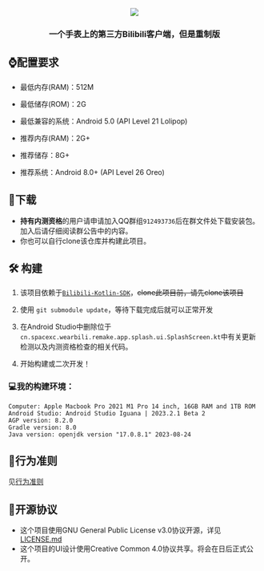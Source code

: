 <p align="center">
    <img src="https://repository-images.githubusercontent.com/625249285/2494a768-0911-4380-98a4-a3395c0e637f">
</p>


<h3 align="center">一个手表上的第三方Bilibili客户端，但是重制版</center>

## :watch:配置要求

- 最低内存(RAM)：512M
- 最低储存(ROM)：2G
- 最低兼容的系统：Android 5.0 (API Level 21 Lolipop)



- 推荐内存(RAM)：2G+
- 推荐储存：8G+
- 推荐系统：Android 8.0+ (API Level 26 Oreo)



## :rocket:下载

- **持有内测资格**的用户请申请加入QQ群组`912493736`后在群文件处下载安装包。加入后请仔细阅读群公告中的内容。
- 你也可以自行clone该仓库并构建此项目。



##  :hammer_and_wrench: 构建

1. 该项目依赖于[`Bilibili-Kotlin-SDK`](https://github.com/SpaceXC/Bilibili-Kotlin-SDK)，~~clone此项目前，请先clone该项目~~

2. 使用 `git submodule update`，等待下载完成后就可以正常开发

3. 在Android Studio中删除位于`cn.spacexc.wearbili.remake.app.splash.ui.SplashScreen.kt`中有关更新检测以及内测资格检查的相关代码。
4. 开始构建或二次开发！

### :computer:我的构建环境：

```
Computer: Apple Macbook Pro 2021 M1 Pro 14 inch, 16GB RAM and 1TB ROM
Android Studio: Android Studio Iguana | 2023.2.1 Beta 2
AGP version: 8.2.0
Gradle version: 8.0
Java version: openjdk version "17.0.8.1" 2023-08-24
```

## :book:行为准则

见[行为准则](https://github.com/SpaceXC/Re-WearBili/blob/main/CodeOfConduct.md)

## :page_facing_up:开源协议

- 这个项目使用GNU General Public License v3.0协议开源，详见[LICENSE.md](https://github.com/SpaceXC/Re-WearBili/blob/main/LICENSE)
- 这个项目的UI设计使用Creative Common 4.0协议共享。将会在日后正式公开。
